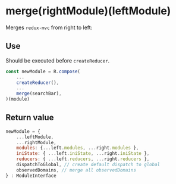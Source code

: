 # merge(rightModule)(leftModule)

Merges `redux-mvc` from right to left:

## Use

Should be executed before `createReducer`.

```js
const newModule = R.compose(
    ...
    createReducer(),
    ...
    merge(searchBar),
)(module)

```

## Return value

```js
newModule = {
    ...leftModule,
    ...rightModule,
    modules: {...left.modules, ...right.modules },
    iniState: { ...left.iniState, ...right.iniState },
    reducers: { ...left.reducers, ...right.reducers },
    dispatchToGlobal, // create default dispatch to global
    observedDomains, // merge all observedDomains
} : ModuleInterface

```
